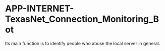 APP-INTERNET-TexasNet_Connection_Monitoring_Bot
===============================================

 Its main function is to identify people who abuse the local server in general. 
